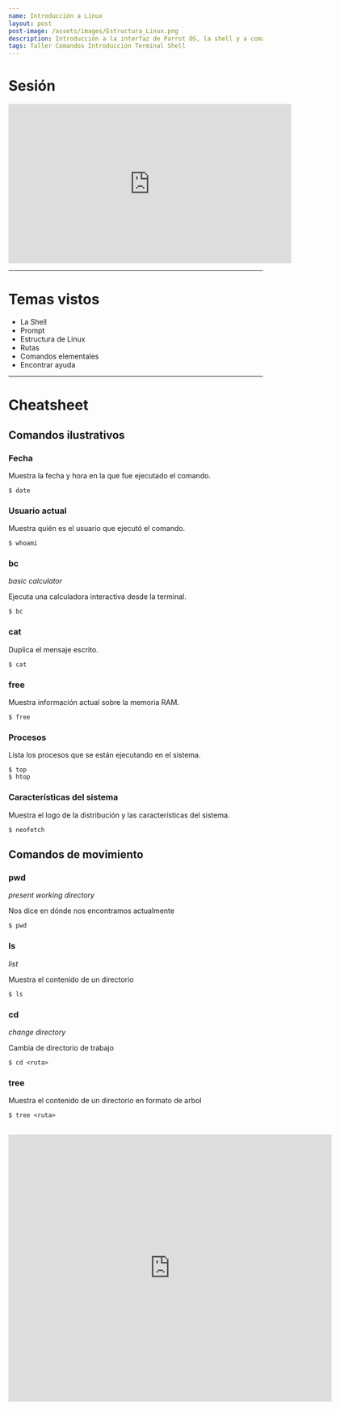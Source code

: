 ```yaml
---
name: Introducción a Linux
layout: post
post-image: /assets/images/Estructura_Linux.png
description: Introducción a la interfaz de Parrot OS, la shell y a comandos básicos. También se explica cómo se utilizan las rutas absolutas y relativas con comnados para movernos por el sistema desde la terminal.
tags: Taller Comandos Introducción Terminal Shell
---
```


# Sesión
<iframe width="560" height="315" src="https://www.youtube.com/embed/H6OepWNnRMc?start=58" title="YouTube video player" frameborder="0" allow="accelerometer; autoplay; clipboard-write; encrypted-media; gyroscope; picture-in-picture; web-share" allowfullscreen></iframe>

---
# Temas vistos
- La Shell
- Prompt
- Estructura de Linux
- Rutas
- Comandos elementales
- Encontrar ayuda

---
# Cheatsheet

## Comandos ilustrativos
### Fecha
Muestra la fecha y hora en la que fue ejecutado el comando.
```shell-session
$ date
```

### Usuario actual
Muestra quién es el usuario que ejecutó el comando.
```shell-session
$ whoami
```

### bc
_basic calculator_

Ejecuta una calculadora interactiva desde la terminal.
```shell-session
$ bc
```

### cat
Duplica el mensaje escrito.
```shell-session
$ cat
```


### free
Muestra información actual sobre la memoria RAM.
```shell-session
$ free
```


### Procesos
Lista los procesos que se están ejecutando en el sistema.
```shell-session
$ top
$ htop
```

### Características del sistema
Muestra el logo de la distribución y las características del sistema.
```shell-session
$ neofetch
```

## Comandos de movimiento
### pwd
_present working directory_

Nos dice en dónde nos encontramos actualmente

```shell-session
$ pwd
```
### ls
_list_

Muestra el contenido de un directorio

```shell-session
$ ls
```

### cd
_change directory_

Cambia de directorio de trabajo

```shell-session
$ cd <ruta>
```

### tree
Muestra el contenido de un directorio en formato de arbol

```shell-session
$ tree <ruta>
```

<br>

<iframe id="reddit-embed" src="https://www.redditmedia.com/r/linuxmemes/comments/jqca9u/classic_linux/?ref_source=embed&amp;ref=share&amp;embed=true&amp;theme=dark" sandbox="allow-scripts allow-same-origin allow-popups" style="border: none;" height="528" width="640" scrolling="no"></iframe>
